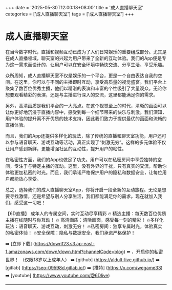+++
date = '2025-05-30T12:00:18+08:00'
title = '成人直播聊天室'
categories = ['成人直播聊天室']
tags = ['成人直播聊天室']
+++

# 成人直播聊天室

在当今数字时代，直播和视频互动已成为了人们日常娱乐的重要组成部分。尤其是在成人直播领域，聊天室的兴起为用户带来了全新的互动体验。我们的App便是专为这一需求而设计的，让用户可以在安全环境中畅快交流、分享生活、享受乐趣。

众所周知，成人直播聊天室不仅是娱乐的一个平台，更是一个自由表达自我的空间。在这里，你可以与不同的主播即时互动，享受高质量的视觉盛宴。我们平台上聚集了数百位优秀主播，他们以精湛的表演和丰富的个性吸引了大量观众。无论你想要观看精彩的表演，还是与主播进行深入的交流，这里都能满足你的需求。

另外，高清画质是我们平台的一大亮点。在这个视觉至上的时代，清晰的画面可以让你更好地沉浸于直播内容中，感受到每一个细节带来的快乐与刺激。我们深知，用户体验的提升离不开优质的技术支持，因此我们致力于提供最优的画面和流畅的直播体验。

而且，我们的App还提供多样化的玩法，除了传统的直播和聊天室功能，用户还可以参与语音聊天、游戏互动等活动，真正实现了“刺激无穷”。这样的多元体验不仅让用户感到新鲜，更能增强社区的互动性，提升用户的粘性。

在私密性方面，我们的App也做足了功夫。用户可以在私密房间中享受独特的空间，专注于与特定主播的互动。这里，没有外界的干扰，只有真实的交流，帮助你体验更加私密的时光。而且，我们承诺严格保护用户的隐私和数据安全，让每位用户都能放心享受。

总之，选择我们的成人直播聊天室App，你将开启一段全新的互动旅程。无论是想要寻找激情，还是希望与别人分享生活，我们都能满足你的需求。现在就加入我们，感受这一切吧！ 

【6D直播】
成年人的专属空间，实时互动尽享精彩
🔥 精选主播：每天数百位优质主播在线随时与你互动！
🔥 高清画质：清晰画面，感受每一刻的精彩！
🔥多样化玩法：语音聊天、游戏互动，刺激无穷！
🔥私密房间：独享专属时光，体验真实的私密体验！
🔥安全保障：隐私与数据安全，我们承诺严格保护！

➡️ [立即下载] (https://down123.s3.ap-east-1.amazonaws.com/down/down.html?channelCode=blog) ⬅️ ，开启你的私密世界！
（仅限18岁以上成年人）
➡️ [github] (https://aldult-live.github.io/)
➡️ [gitlab] (https://seo-09598d.gitlab.io/)
➡️ [推特] (https://x.com/wegame33)
➡️ [youtube] (https://www.youtube.com/@6Dlive)

---
